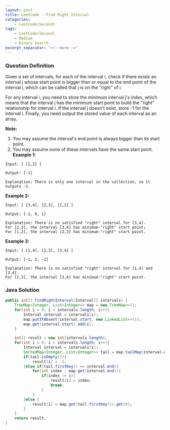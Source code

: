 ```yaml
---
layout: post
title: LeetCode - Find Right Interval
categories:
    - LeetCode(Second)
tags:
    - LeetCode(Second)
    - Medium
    - Binary Search
excerpt_separator: "<!--more-->"
---
```


### Question Definition
Given a set of intervals, for each of the interval i, check if there exists an interval j whose start point is bigger than or equal to the end point of the interval i, which can be called that j is on the "right" of i.

For any interval i, you need to store the minimum interval j's index, which means that the interval j has the minimum start point to build the "right" relationship for interval i. If the interval j doesn't exist, store -1 for the interval i. Finally, you need output the stored value of each interval as an array.
<!--more-->

**Note:**
1. You may assume the interval's end point is always bigger than its start point.
2. You may assume none of these intervals have the same start point.
**Example 1:**
```
Input: [ [1,2] ]

Output: [-1]

Explanation: There is only one interval in the collection, so it outputs -1.
```
**Example 2:**
```
Input: [ [3,4], [2,3], [1,2] ]

Output: [-1, 0, 1]

Explanation: There is no satisfied "right" interval for [3,4].
For [2,3], the interval [3,4] has minimum-"right" start point;
For [1,2], the interval [2,3] has minimum-"right" start point.
```
**Example 3:**
```
Input: [ [1,4], [2,3], [3,4] ]

Output: [-1, 2, -1]

Explanation: There is no satisfied "right" interval for [1,4] and [3,4].
For [2,3], the interval [3,4] has minimum-"right" start point.
```
### Java Solution
```java
public int[] findRightInterval(Interval[] intervals) {
    TreeMap<Integer, List<Integer>> map = new TreeMap<>();
    for(int i = 0; i < intervals.length; i++){
        Interval interval = intervals[i];
        map.putIfAbsent(interval.start, new LinkedList<>());
        map.get(interval.start).add(i);
    }

    int[] result = new int[intervals.length];
    for(int i = 0; i < intervals.length; i++){
        Interval interval = intervals[i];
        SortedMap<Integer, List<Integer>> tail = map.tailMap(interval.end);
        if(tail.isEmpty()){
            result[i] = -1;
        }else if(tail.firstKey() == interval.end){
            for(int index : map.get(interval.end)){
                if(index != i){
                    result[i] = index;
                    break;
                }
            }
        }else {
            result[i] = map.get(tail.firstKey()).get(0);
        }
    }
    return result;
}
```